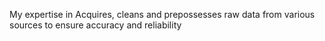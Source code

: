 My expertise in Acquires, cleans and prepossesses raw data from various sources to ensure accuracy and reliability

